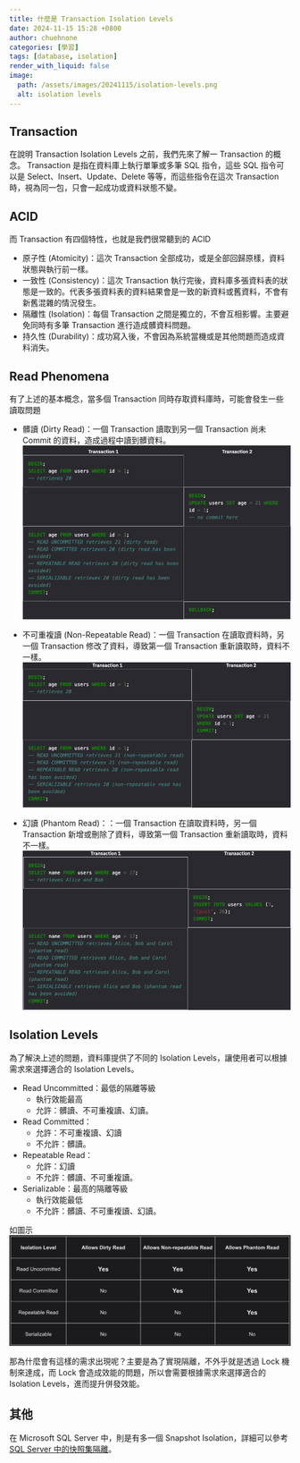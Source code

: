 ```yaml
---
title: 什麼是 Transaction Isolation Levels
date: 2024-11-15 15:28 +0800
author: chuehnone
categories: [學習]
tags: [database, isolation]
render_with_liquid: false
image:
  path: /assets/images/20241115/isolation-levels.png
  alt: isolation levels
---
```


## Transaction
在說明 Transaction Isolation Levels 之前，我們先來了解一 Transaction 的概念。
Transaction 是指在資料庫上執行單筆或多筆 SQL 指令，這些 SQL 指令可以是 Select、Insert、Update、Delete 等等，而這些指令在這次 Transaction 時，視為同一包，只會一起成功或資料狀態不變。


## ACID
而 Transaction 有四個特性，也就是我們很常聽到的 ACID
- 原子性 (Atomicity)：這次 Transaction 全部成功，或是全部回歸原樣，資料狀態與執行前一樣。
- 一致性 (Consistency)：這次 Transaction 執行完後，資料庫多張資料表的狀態是一致的。代表多張資料表的資料結果會是一致的新資料或舊資料，不會有新舊混雜的情況發生。
- 隔離性 (Isolation)：每個 Transaction 之間是獨立的，不會互相影響。主要避免同時有多筆 Transaction 進行造成髒資料問題。
- 持久性 (Durability)：成功寫入後，不會因為系統當機或是其他問題而造成資料消失。


## Read Phenomena
有了上述的基本概念，當多個 Transaction 同時存取資料庫時，可能會發生一些讀取問題
- 髒讀 (Dirty Read)：一個 Transaction 讀取到另一個 Transaction 尚未 Commit 的資料，造成過程中讀到髒資料。
![Dirty Read](/assets/images/20241115/dirty-read.png)

- 不可重複讀 (Non-Repeatable Read)：一個 Transaction 在讀取資料時，另一個 Transaction 修改了資料，導致第一個 Transaction 重新讀取時，資料不一樣。
![Non-Repeatable Read](/assets/images/20241115/non-repeatable-read.png)

- 幻讀 (Phantom Read)：：一個 Transaction 在讀取資料時，另一個 Transaction 新增或刪除了資料，導致第一個 Transaction 重新讀取時，資料不一樣。
  ![Phantom Read](/assets/images/20241115/phantom-read.png)

## Isolation Levels
為了解決上述的問題，資料庫提供了不同的 Isolation Levels，讓使用者可以根據需求來選擇適合的 Isolation Levels。
- Read Uncommitted：最低的隔離等級
  - 執行效能最高 
  - 允許：髒讀、不可重複讀、幻讀。
- Read Committed：
  - 允許：不可重複讀、幻讀
  - 不允許：髒讀。
- Repeatable Read：
  - 允許：幻讀
  - 不允許：髒讀、不可重複讀。
- Serializable：最高的隔離等級
  - 執行效能最低
  - 不允許：髒讀、不可重複讀、幻讀。

如圖示
![Isolation Levels](/assets/images/20241115/isolation-levels.png)

那為什麼會有這樣的需求出現呢？主要是為了實現隔離，不外乎就是透過 Lock 機制來達成，而 Lock 會造成效能的問題，所以會需要根據需求來選擇適合的 Isolation Levels，進而提升併發效能。

## 其他
在 Microsoft SQL Server 中，則是有多一個 Snapshot Isolation，詳細可以參考 [SQL Server 中的快照集隔離](https://learn.microsoft.com/zh-tw/dotnet/framework/data/adonet/sql/snapshot-isolation-in-sql-server)。
